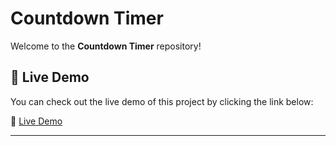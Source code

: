 # Countdown Timer

Welcome to the **Countdown Timer** repository! 

## 🚀 Live Demo

You can check out the live demo of this project by clicking the link below:

🔗 [Live Demo](https://khalid-randhawa.web.app/apps-projects/countdown-timer.html)

---
